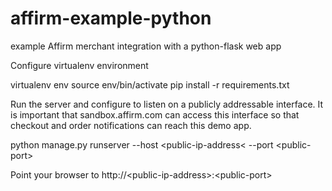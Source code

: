 affirm-example-python
=====================

example Affirm merchant integration with a python-flask web app

Configure virtualenv environment

virtualenv env
source env/bin/activate
pip install -r requirements.txt

Run the server and configure to listen on a publicly addressable interface. It
is important that sandbox.affirm.com can access this interface so that
checkout and order notifications can reach this demo app.

python manage.py runserver --host &lt;public-ip-address&lt; --port &lt;public-port&gt;

Point your browser to http://&lt;public-ip-address&gt;:&lt;public-port&gt;
